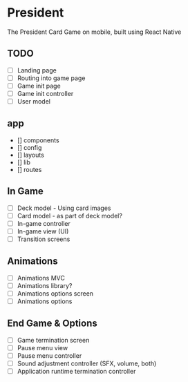# President
The President Card Game on mobile, built using React Native

## TODO
- [ ] Landing page
- [ ] Routing into game page
- [ ] Game init page
- [ ] Game init controller
- [ ] User model

## app
- [] components
- [] config
- [] layouts
- [] lib
- [] routes

## In Game
- [ ] Deck model - Using card images
- [ ] Card model - as part of deck model?
- [ ] In-game controller
- [ ] In-game view (UI)
- [ ] Transition screens

## Animations
- [ ] Animations MVC
- [ ] Animations library?
- [ ] Animations options screen
- [ ] Animations options 

## End Game & Options
- [ ] Game termination screen
- [ ] Pause menu view
- [ ] Pause menu controller
- [ ] Sound adjustment controller (SFX, volume, both)
- [ ] Application runtime termination controller
